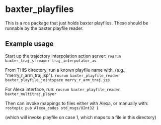 # baxter_playfiles

This is a ros package that just holds baxter playfiles.  These should be runnable by the baxter playfile reader.

## Example usage
Start up the trajectory
interpolation action server:
`rosrun baxter_traj_streamer traj_interpolator_as`

From THIS directory, run a known playfile name with,  (e.g., "merry_r_arm_traj.jsp").
`rosrun baxter_playfile_reader baxter_playfile_jointspace merry_r_arm_traj.jsp`

For Alexa interface, run:
`rosrun baxter_playfile_reader baxter_multitraj_player`

Then can invoke mappings to files either with Alexa, or manually with:
`rostopic pub Alexa_codes std_msgs/UInt32 1`

(which will invoke playfile on case 1, which maps to a file in this directory) 



    
